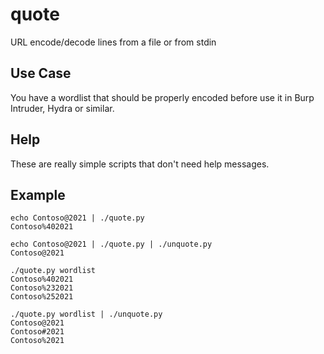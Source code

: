 # quote

URL encode/decode lines from a file or from stdin

## Use Case

You have a wordlist that should be properly encoded before use it in Burp Intruder, Hydra or similar.

## Help

These are really simple scripts that don't need help messages.


## Example

```
echo Contoso@2021 | ./quote.py
Contoso%402021
```

```
echo Contoso@2021 | ./quote.py | ./unquote.py
Contoso@2021
```

```
./quote.py wordlist
Contoso%402021
Contoso%232021
Contoso%252021
```

```
./quote.py wordlist | ./unquote.py
Contoso@2021
Contoso#2021
Contoso%2021
```

